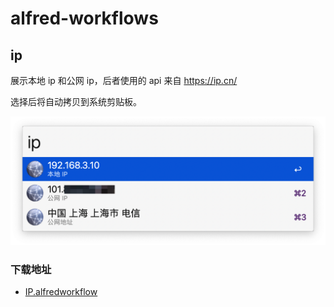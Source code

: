 # alfred-workflows

## ip

展示本地 ip 和公网 ip，后者使用的 api 来自 https://ip.cn/

选择后将自动拷贝到系统剪贴板。

![ip example](./ip/ip-example.png)

### 下载地址

-   [IP.alfredworkflow](./IP.alfredworkflow)
